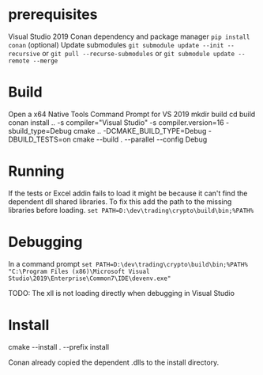 # prerequisites
Visual Studio 2019
Conan dependency and package manager `pip install conan`
(optional) Update submodules `git submodule update --init --recursive` or `git pull --recurse-submodules` or `git submodule update --remote --merge`

# Build
Open a x64 Native Tools Command Prompt for VS 2019
mkdir build
cd build
conan install .. -s compiler="Visual Studio" -s compiler.version=16 -sbuild_type=Debug
cmake .. -DCMAKE_BUILD_TYPE=Debug -DBUILD_TESTS=on
cmake --build . --parallel --config Debug

# Running
If the tests or Excel addin fails to load it might be because it can't find the dependent dll shared libraries. 
To fix this add the path to the missing libraries before loading. 
`set PATH=D:\dev\trading\crypto\build\bin;%PATH%`

# Debugging
In a command prompt
`set PATH=D:\dev\trading\crypto\build\bin;%PATH%`
`"C:\Program Files (x86)\Microsoft Visual Studio\2019\Enterprise\Common7\IDE\devenv.exe"`

TODO: The xll is not loading directly when debugging in Visual Studio

# Install 
cmake --install . --prefix install

Conan already copied the dependent .dlls to the install directory.
